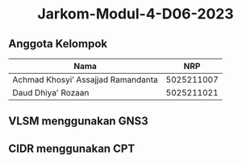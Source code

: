 # <div align="center"><p>Jarkom-Modul-4-D06-2023</p></div>

## Anggota Kelompok

| Nama                               | NRP        |
| ---------------------------------- | ---------- |
| Achmad Khosyi’ Assajjad Ramandanta | 5025211007 |
| Daud Dhiya' Rozaan                 | 5025211021 |

## VLSM menggunakan GNS3

## CIDR menggunakan CPT

